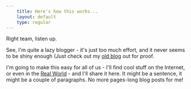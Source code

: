 ```yaml
---
    title: Here's how this works...
    layout: default
    type: regular
---
```


Right team, listen up.


See, I'm quite a lazy blogger - it's just too much effort, and it never seems
to be shiny enough (Just check out my [old blog][1] out for proof.


I'm going to make this easy for all of us - I'll find cool stuff on the
Internet, or even in the [Real World][2] - and I'll share it here. It might be
a sentence, it might be a couple of paragraphs. No more pages-long blog posts
for me!

   [1]: http://joshmcarthur.blogspot.com (My Old Blog)
   [2]: http://en.wikipedia.org/wiki/World (What's the Real World you ask?)

